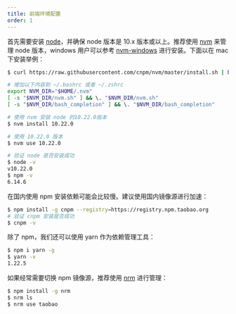 ```yaml
---
title: 前端环境配置
order: 1
---
```


首先需要安装 [node](https://nodejs.org)，并确保 node 版本是 10.x 版本或以上。推荐使用 [nvm](https://github.com/nvm-sh/nvm) 来管理 node 版本，windows 用户可以参考 [nvm-windows](https://github.com/coreybutler/nvm-windows) 进行安装。下面以在 mac 下安装举例：

```bash
$ curl https://raw.githubusercontent.com/cnpm/nvm/master/install.sh | bash

# 增加以下内容到 ~/.bashrc 或者 ~/.zshrc
export NVM_DIR="$HOME/.nvm"
[ -s "$NVM_DIR/nvm.sh" ] && \. "$NVM_DIR/nvm.sh"
[ -s "$NVM_DIR/bash_completion" ] && \. "$NVM_DIR/bash_completion"

# 使用 nvm 安装 node 的10.22.0版本
$ nvm install 10.22.0

# 使用 10.22.0 版本
$ nvm use 10.22.0

# 验证 node 是否安装成功
$ node -v
v10.22.0
$ npm -v
6.14.6
```

在国内使用 npm 安装依赖可能会比较慢。建议使用国内镜像源进行加速：

```bash
$ npm install -g cnpm --registry=https://registry.npm.taobao.org
# 验证 cnpm 安装是否成功
$ cnpm -v
```

除了 npm，我们还可以使用 yarn 作为依赖管理工具：

```bash
$ npm i yarn -g
$ yarn -v
1.22.5
```

如果经常需要切换 npm 镜像源，推荐使用 [nrm](https://github.com/Pana/nrm) 进行管理：

```bash
$ npm install -g nrm
$ nrm ls
$ nrm use taobao
```
